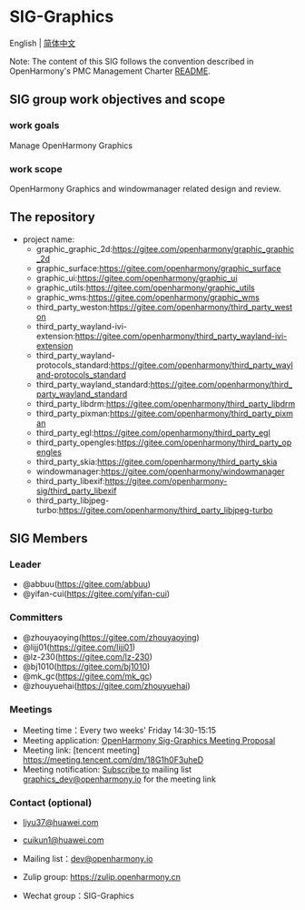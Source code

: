 # SIG-Graphics
English | [简体中文](./sig-graphics_cn.md)

Note: The content of this SIG follows the convention described in OpenHarmony's PMC Management Charter [README](/zh/pmc.md).

## SIG group work objectives and scope

### work goals
Manage OpenHarmony Graphics

### work scope
OpenHarmony Graphics and windowmanager related design and review.

## The repository 
- project name:
  - graphic_graphic_2d:https://gitee.com/openharmony/graphic_graphic_2d
  - graphic_surface:https://gitee.com/openharmony/graphic_surface
  - graphic_ui:https://gitee.com/openharmony/graphic_ui
  - graphic_utils:https://gitee.com/openharmony/graphic_utils
  - graphic_wms:https://gitee.com/openharmony/graphic_wms
  - third_party_weston:https://gitee.com/openharmony/third_party_weston
  - third_party_wayland-ivi-extension:https://gitee.com/openharmony/third_party_wayland-ivi-extension
  - third_party_wayland-protocols_standard:https://gitee.com/openharmony/third_party_wayland-protocols_standard
  - third_party_wayland_standard:https://gitee.com/openharmony/third_party_wayland_standard
  - third_party_libdrm:https://gitee.com/openharmony/third_party_libdrm
  - third_party_pixman:https://gitee.com/openharmony/third_party_pixman
  - third_party_egl:https://gitee.com/openharmony/third_party_egl
  - third_party_opengles:https://gitee.com/openharmony/third_party_opengles
  - third_party_skia:https://gitee.com/openharmony/third_party_skia
  - windowmanager:https://gitee.com/openharmony/windowmanager
  - third_party_libexif:https://gitee.com/openharmony-sig/third_party_libexif
  - third_party_libjpeg-turbo:https://gitee.com/openharmony/third_party_libjpeg-turbo


## SIG Members

### Leader
- @abbuu(https://gitee.com/abbuu)
- @yifan-cui(https://gitee.com/yifan-cui)

### Committers
- @zhouyaoying(https://gitee.com/zhouyaoying)
- @lijj01(https://gitee.com/lijj01)
- @lz-230(https://gitee.com/lz-230)
- @bj1010(https://gitee.com/bj1010)
- @mk_gc(https://gitee.com/mk_gc)
- @zhouyuehai(https://gitee.com/zhouyuehai)

### Meetings
 - Meeting time：Every two weeks' Friday 14:30-15:15
 - Meeting application: [OpenHarmony Sig-Graphics Meeting Proposal](https://shimo.im/sheets/m4kMLLgagotBK9qD/MODOC)
 - Meeting link: [tencent meeting] https://meeting.tencent.com/dm/18G1h0F3uheD
 - Meeting notification: [Subscribe to](https://lists.openatom.io/postorius/lists/graphics_dev@openharmony.io) mailing list graphics_dev@openharmony.io for the meeting link

### Contact (optional)

- liyu37@huawei.com
- cuikun1@huawei.com

- Mailing list：dev@openharmony.io
- Zulip group: https://zulip.openharmony.cn
- Wechat group：SIG-Graphics
